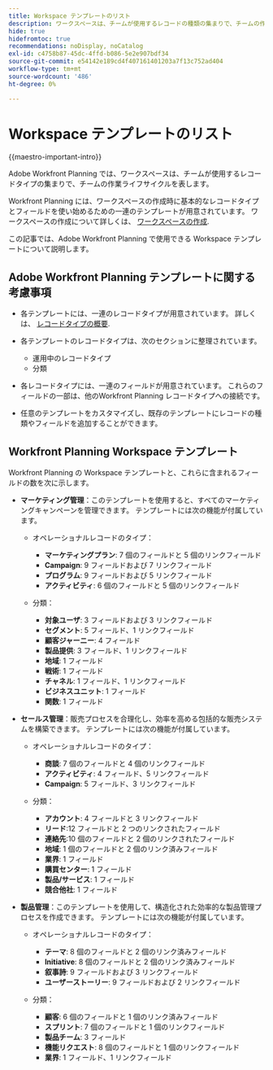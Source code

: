 ```yaml
---
title: Workspace テンプレートのリスト
description: ワークスペースは、チームが使用するレコードの種類の集まりで、チームの作業ライフサイクルを表します。 Adobe Workfront Planning には、ワークスペースの作成時に基本的なレコードタイプとフィールドを使い始めるための一連のテンプレートが用意されています。
hide: true
hidefromtoc: true
recommendations: noDisplay, noCatalog
exl-id: c4758b87-45dc-4ffd-b086-5e2e907bdf34
source-git-commit: e54142e189cd4f407161401203a7f13c752ad404
workflow-type: tm+mt
source-wordcount: '486'
ht-degree: 0%

---
```


<!--update the metadata with real information when making this available in TOC and in the left nav:
---
title: List of available workspace templates
description: You can use templates to create workspaces. This article provides a list of available workspace templates
hidefromtoc: yes
hide: yes
author: Alina
feature: Work Management
role: User
---

-->

# Workspace テンプレートのリスト

{{maestro-important-intro}}

Adobe Workfront Planning では、ワークスペースは、チームが使用するレコードタイプの集まりで、チームの作業ライフサイクルを表します。

Workfront Planning には、ワークスペースの作成時に基本的なレコードタイプとフィールドを使い始めるための一連のテンプレートが用意されています。 ワークスペースの作成について詳しくは、 [ワークスペースの作成](../architecture/create-workspaces.md).

この記事では、Adobe Workfront Planning で使用できる Workspace テンプレートについて説明します。

## Adobe Workfront Planning テンプレートに関する考慮事項

* 各テンプレートには、一連のレコードタイプが用意されています。 詳しくは、 [レコードタイプの概要](../architecture/overview-of-record-types-and-taxonomies.md).
* 各テンプレートのレコードタイプは、次のセクションに整理されています。

   * 運用中のレコードタイプ
   * 分類
* 各レコードタイプには、一連のフィールドが用意されています。 これらのフィールドの一部は、他のWorkfront Planning レコードタイプへの接続です。
* 任意のテンプレートをカスタマイズし、既存のテンプレートにレコードの種類やフィールドを追加することができます。

<!-- I modeled this article by the "List of available Blueprints" and that articles does not have an Access area

## Access requirements

You must have the following: 

<table style="table-layout:auto">
 <col>
 </col>
 <col>
 </col>
 <tbody>
  <tr>
   <td role="rowheader"><p>Adobe Workfront plan*</p></td>
   <td>
<p>Any</p>
<!--the above is only for closed beta; when going to GA - activate the following plans:    
<p>Current plan: Prime and Ultimate</p>
<p>Legacy plan: Enterprise</p>->
   </td>
  </tr>
  <tr>
   <td role="rowheader"><p>Adobe Workfront license*</p></td>
   <td>
   <p>Any</p> 
  <p>For more information, see <a href="../../administration-and-setup/add-users/access-levels-and-object-permissions/wf-licenses.md" class="MCXref xref">Adobe Workfront licenses overview</a>.</p> </td>
  </tr>
  <tr>
   <td role="rowheader"><p>Product</p></td>
   <td>
   <p> Adobe Workfront</p> </td>
  </tr>
  <tr>
   <td role="rowheader">Access level*</td>
   <td> <p>Any</p>  
</td>
  </tr>
<tr>
   <td role="rowheader">Layout template</td>
   <td> <p>Your system administrator must add the Maestro area in your layout template. For information, see the "Enable Maestro for the users in your Workfront instance" section in the article <a href="../maestro/maestro-overview.md">Adobe Maestro overview</a>. </p>  
</td>
  </tr>
 </tbody>
</table>

>[!NOTE]
>
>*If you don't have access, ask your Workfront administrator if they set additional restrictions in your access level. For information on how a Workfront administrator can change your access level, see [Create or modify custom access levels](../administration-and-setup/add-users/configure-and-grant-access/create-modify-access-levels.md).

-->

## Workfront Planning Workspace テンプレート

Workfront Planning の Workspace テンプレートと、これらに含まれるフィールドの数を次に示します。

* **マーケティング管理**：このテンプレートを使用すると、すべてのマーケティングキャンペーンを管理できます。 テンプレートには次の機能が付属しています。

   * オペレーショナルレコードのタイプ：

      * **マーケティングプラン**: 7 個のフィールドと 5 個のリンクフィールド
      * **Campaign**: 9 フィールドおよび 7 リンクフィールド
      * **プログラム**: 9 フィールドおよび 5 リンクフィールド
      * **アクティビティ**: 6 個のフィールドと 5 個のリンクフィールド
   * 分類：
      * **対象ユーザ**: 3 フィールドおよび 3 リンクフィールド
      * **セグメント**: 5 フィールド、1 リンクフィールド
      * **顧客ジャーニー**: 4 フィールド
      * **製品提供**: 3 フィールド、1 リンクフィールド
      * **地域**: 1 フィールド
      * **戦術**: 1 フィールド
      * **チャネル**: 1 フィールド、1 リンクフィールド
      * **ビジネスユニット**: 1 フィールド
      * **関数**: 1 フィールド

* **セールス管理**：販売プロセスを合理化し、効率を高める包括的な販売システムを構築できます。 テンプレートには次の機能が付属しています。

   * オペレーショナルレコードのタイプ：

      * **商談**: 7 個のフィールドと 4 個のリンクフィールド
      * **アクティビティ**: 4 フィールド、5 リンクフィールド
      * **Campaign**: 5 フィールド、3 リンクフィールド
   * 分類：
      * **アカウント**: 4 フィールドと 3 リンクフィールド
      * **リード**:12 フィールドと 2 つのリンクされたフィールド
      * **連絡先**:10 個のフィールドと 2 個のリンクされたフィールド
      * **地域**: 1 個のフィールドと 2 個のリンク済みフィールド
      * **業界**: 1 フィールド
      * **購買センター**: 1 フィールド
      * **製品/サービス**: 1 フィールド
      * **競合他社**: 1 フィールド

* **製品管理**：このテンプレートを使用して、構造化された効率的な製品管理プロセスを作成できます。 テンプレートには次の機能が付属しています。

   * オペレーショナルレコードのタイプ：

      * **テーマ**: 8 個のフィールドと 2 個のリンク済みフィールド
      * **Initiative**: 8 個のフィールドと 2 個のリンク済みフィールド
      * **叙事詩**: 9 フィールドおよび 3 リンクフィールド
      * **ユーザーストーリー**: 9 フィールドおよび 2 リンクフィールド

   * 分類：

      * **顧客**: 6 個のフィールドと 1 個のリンク済みフィールド
      * **スプリント**: 7 個のフィールドと 1 個のリンクフィールド
      * **製品チーム**: 3 フィールド
      * **機能リクエスト**: 8 個のフィールドと 1 個のリンクフィールド
      * **業界**: 1 フィールド、1 リンクフィールド
